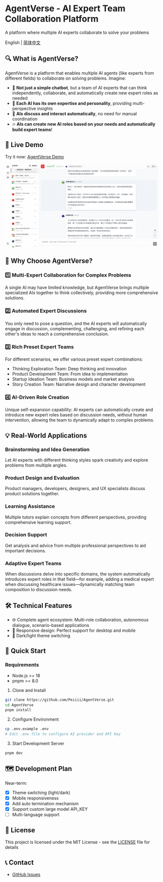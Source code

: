 # AgentVerse - AI Expert Team Collaboration Platform

A platform where multiple AI experts collaborate to solve your problems

English | [简体中文](./README.md)

## 🔍 What is AgentVerse?

AgentVerse is a platform that enables multiple AI agents (like experts from different fields) to collaborate on solving problems. Imagine:

- 💬 **Not just a simple chatbot**, but a team of AI experts that can think independently, collaborate, and automatically create new expert roles as needed
- 🧠 **Each AI has its own expertise and personality**, providing multi-perspective insights
- 🔄 **AIs discuss and interact automatically**, no need for manual coordination
- 🔥 **AIs can create new AI roles based on your needs and automatically build expert teams**!

## 🚀 Live Demo

Try it now: [AgentVerse Demo](https://agent.dimstack.com)

![Demo Screenshot](./screenshots/demo2.jpeg)

## 🌟 Why Choose AgentVerse?

### 1️⃣ Multi-Expert Collaboration for Complex Problems
A single AI may have limited knowledge, but AgentVerse brings multiple specialized AIs together to think collectively, providing more comprehensive solutions.

### 2️⃣ Automated Expert Discussions
You only need to pose a question, and the AI experts will automatically engage in discussion, complementing, challenging, and refining each other's ideas to reach a comprehensive conclusion.

### 3️⃣ Rich Preset Expert Teams
For different scenarios, we offer various preset expert combinations:
- Thinking Exploration Team: Deep thinking and innovation
- Product Development Team: From idea to implementation
- Startup Ideation Team: Business models and market analysis
- Story Creation Team: Narrative design and character development

### 4️⃣ AI-Driven Role Creation
Unique self-expansion capability: AI experts can automatically create and introduce new expert roles based on discussion needs, without human intervention, allowing the team to dynamically adapt to complex problems.

## 💡 Real-World Applications

### Brainstorming and Idea Generation
Let AI experts with different thinking styles spark creativity and explore problems from multiple angles.

### Product Design and Evaluation
Product managers, developers, designers, and UX specialists discuss product solutions together.

### Learning Assistance
Multiple tutors explain concepts from different perspectives, providing comprehensive learning support.

### Decision Support
Get analysis and advice from multiple professional perspectives to aid important decisions.

### Adaptive Expert Teams
When discussions delve into specific domains, the system automatically introduces expert roles in that field—for example, adding a medical expert when discussing healthcare issues—dynamically matching team composition to discussion needs.

## 🛠️ Technical Features

- 🌐 Complete agent ecosystem: Multi-role collaboration, autonomous dialogue, scenario-based applications
- 📱 Responsive design: Perfect support for desktop and mobile
- 🎨 Dark/light theme switching

## 🚀 Quick Start

### Requirements
- Node.js >= 18
- pnpm >= 8.0

1. Clone and Install
```bash
git clone https://github.com/Peiiii/AgentVerse.git
cd AgentVerse
pnpm install
```

2. Configure Environment
```bash
cp .env.example .env
# Edit .env file to configure AI provider and API Key
```

3. Start Development Server
```bash
pnpm dev
```

## 🗺️ Development Plan

Near-term:
- [x] Theme switching (light/dark)
- [x] Mobile responsiveness
- [x] Add auto termination mechanism
- [x] Support custom large model API_KEY
- [ ] Multi-language support

## 📄 License

This project is licensed under the MIT License - see the [LICENSE](LICENSE) file for details

## 📞 Contact

- [GitHub Issues](https://github.com/Peiiii/AgentVerse/issues) 